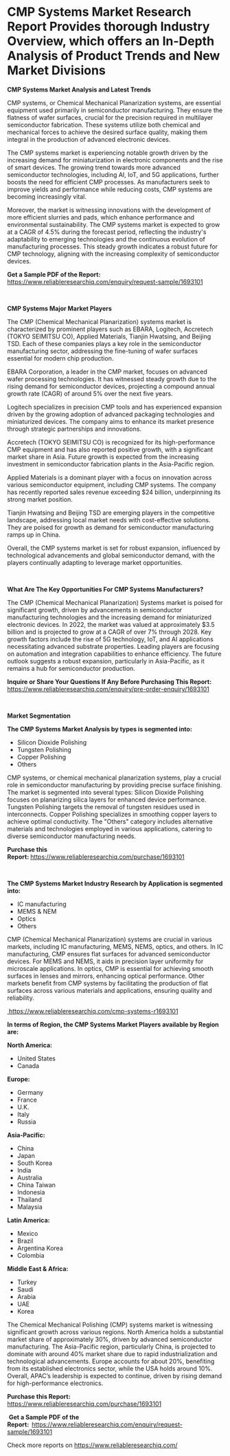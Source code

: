 <p><h1>CMP Systems Market Research Report Provides thorough Industry Overview, which offers an In-Depth Analysis of Product Trends and New Market Divisions</h1></p><p><strong>CMP Systems Market Analysis and Latest Trends</strong></p>
<p><p>CMP systems, or Chemical Mechanical Planarization systems, are essential equipment used primarily in semiconductor manufacturing. They ensure the flatness of wafer surfaces, crucial for the precision required in multilayer semiconductor fabrication. These systems utilize both chemical and mechanical forces to achieve the desired surface quality, making them integral in the production of advanced electronic devices.</p><p>The CMP systems market is experiencing notable growth driven by the increasing demand for miniaturization in electronic components and the rise of smart devices. The growing trend towards more advanced semiconductor technologies, including AI, IoT, and 5G applications, further boosts the need for efficient CMP processes. As manufacturers seek to improve yields and performance while reducing costs, CMP systems are becoming increasingly vital.</p><p>Moreover, the market is witnessing innovations with the development of more efficient slurries and pads, which enhance performance and environmental sustainability. The CMP systems market is expected to grow at a CAGR of 4.5% during the forecast period, reflecting the industry's adaptability to emerging technologies and the continuous evolution of manufacturing processes. This steady growth indicates a robust future for CMP technology, aligning with the increasing complexity of semiconductor devices.</p></p>
<p><strong>Get a Sample PDF of the Report:&nbsp;</strong> <a href="https://www.reliableresearchiq.com/enquiry/request-sample/1693101?utm_campaign=2325&utm_medium=2&utm_source=Github&utm_content=ia&utm_term=27032025&utm_id=cmp-systems">https://www.reliableresearchiq.com/enquiry/request-sample/1693101</a></p>
<p>&nbsp;</p>
<p><strong>CMP Systems Major Market Players</strong></p>
<p><p>The CMP (Chemical Mechanical Planarization) systems market is characterized by prominent players such as EBARA, Logitech, Accretech (TOKYO SEIMITSU CO), Applied Materials, Tianjin Hwatsing, and Beijing TSD. Each of these companies plays a key role in the semiconductor manufacturing sector, addressing the fine-tuning of wafer surfaces essential for modern chip production.</p><p>EBARA Corporation, a leader in the CMP market, focuses on advanced wafer processing technologies. It has witnessed steady growth due to the rising demand for semiconductor devices, projecting a compound annual growth rate (CAGR) of around 5% over the next five years.</p><p>Logitech specializes in precision CMP tools and has experienced expansion driven by the growing adoption of advanced packaging technologies and miniaturized devices. The company aims to enhance its market presence through strategic partnerships and innovations.</p><p>Accretech (TOKYO SEIMITSU CO) is recognized for its high-performance CMP equipment and has also reported positive growth, with a significant market share in Asia. Future growth is expected from the increasing investment in semiconductor fabrication plants in the Asia-Pacific region.</p><p>Applied Materials is a dominant player with a focus on innovation across various semiconductor equipment, including CMP systems. The company has recently reported sales revenue exceeding $24 billion, underpinning its strong market position. </p><p>Tianjin Hwatsing and Beijing TSD are emerging players in the competitive landscape, addressing local market needs with cost-effective solutions. They are poised for growth as demand for semiconductor manufacturing ramps up in China.</p><p>Overall, the CMP systems market is set for robust expansion, influenced by technological advancements and global semiconductor demand, with the players continually adapting to leverage market opportunities.</p></p>
<p>&nbsp;</p>
<p><strong>What Are The Key Opportunities For CMP Systems Manufacturers?</strong></p>
<p><p>The CMP (Chemical Mechanical Planarization) Systems market is poised for significant growth, driven by advancements in semiconductor manufacturing technologies and the increasing demand for miniaturized electronic devices. In 2022, the market was valued at approximately $3.5 billion and is projected to grow at a CAGR of over 7% through 2028. Key growth factors include the rise of 5G technology, IoT, and AI applications necessitating advanced substrate properties. Leading players are focusing on automation and integration capabilities to enhance efficiency. The future outlook suggests a robust expansion, particularly in Asia-Pacific, as it remains a hub for semiconductor production.</p></p>
<p><strong>Inquire or Share Your Questions If Any Before Purchasing This Report:</strong> <a href="https://www.reliableresearchiq.com/enquiry/pre-order-enquiry/1693101?utm_campaign=2325&utm_medium=2&utm_source=Github&utm_content=ia&utm_term=27032025&utm_id=cmp-systems">https://www.reliableresearchiq.com/enquiry/pre-order-enquiry/1693101</a></p>
<p>&nbsp;</p>
<p><strong>Market Segmentation</strong></p>
<p><strong>The CMP Systems Market Analysis by types is segmented into:</strong></p>
<p><ul><li>Silicon Dioxide Polishing</li><li>Tungsten Polishing</li><li>Copper Polishing</li><li>Others</li></ul></p>
<p><p>CMP systems, or chemical mechanical planarization systems, play a crucial role in semiconductor manufacturing by providing precise surface finishing. The market is segmented into several types: Silicon Dioxide Polishing focuses on planarizing silica layers for enhanced device performance. Tungsten Polishing targets the removal of tungsten residues used in interconnects. Copper Polishing specializes in smoothing copper layers to achieve optimal conductivity. The "Others" category includes alternative materials and technologies employed in various applications, catering to diverse semiconductor manufacturing needs.</p></p>
<p><strong>Purchase this Report:&nbsp;</strong><a href="https://www.reliableresearchiq.com/purchase/1693101?utm_campaign=2325&utm_medium=2&utm_source=Github&utm_content=ia&utm_term=27032025&utm_id=cmp-systems">https://www.reliableresearchiq.com/purchase/1693101</a></p>
<p>&nbsp;</p>
<p><strong>The CMP Systems Market Industry Research by Application is segmented into:</strong></p>
<p><ul><li>IC manufacturing</li><li>MEMS & NEM</li><li>Optics</li><li>Others</li></ul></p>
<p><p>CMP (Chemical Mechanical Planarization) systems are crucial in various markets, including IC manufacturing, MEMS, NEMS, optics, and others. In IC manufacturing, CMP ensures flat surfaces for advanced semiconductor devices. For MEMS and NEMS, it aids in precision layer uniformity for microscale applications. In optics, CMP is essential for achieving smooth surfaces in lenses and mirrors, enhancing optical performance. Other markets benefit from CMP systems by facilitating the production of flat surfaces across various materials and applications, ensuring quality and reliability.</p></p>
<p><a href="https://www.reliableresearchiq.com/cmp-systems-r1693101?utm_campaign=2325&utm_medium=2&utm_source=Github&utm_content=ia&utm_term=27032025&utm_id=cmp-systems">&nbsp;https://www.reliableresearchiq.com/cmp-systems-r1693101</a></p>
<p><strong>In terms of Region, the CMP Systems Market Players available by Region are:</strong></p>
<p>
    <p> <strong> North America: </strong>
        <ul>
            <li>United States</li>
            <li>Canada</li>
        </ul>
        </p> 
    <p> <strong> Europe: </strong>
        <ul>
            <li>Germany</li>
            <li>France</li>
            <li>U.K.</li>
            <li>Italy</li>
            <li>Russia</li>
        </ul>
        </p> 
    <p> <strong> Asia-Pacific: </strong>
        <ul>
            <li>China</li>
            <li>Japan</li>
            <li>South Korea</li>
            <li>India</li>
            <li>Australia</li>
            <li>China Taiwan</li>
            <li>Indonesia</li>
            <li>Thailand</li>
            <li>Malaysia</li>
        </ul>
        </p> 
    <p> <strong> Latin America: </strong>
        <ul>
            <li>Mexico</li>
            <li>Brazil</li>
            <li>Argentina Korea</li>
            <li>Colombia</li>
        </ul>
        </p> 
    <p> <strong> Middle East & Africa: </strong>
        <ul>
            <li>Turkey</li>
            <li>Saudi</li>
            <li>Arabia</li>
            <li>UAE</li>
            <li>Korea</li>
        </ul>
    </p>
    </p>
<p><p>The Chemical Mechanical Polishing (CMP) systems market is witnessing significant growth across various regions. North America holds a substantial market share of approximately 30%, driven by advanced semiconductor manufacturing. The Asia-Pacific region, particularly China, is projected to dominate with around 40% market share due to rapid industrialization and technological advancements. Europe accounts for about 20%, benefiting from its established electronics sector, while the USA holds around 10%. Overall, APAC’s leadership is expected to continue, driven by rising demand for high-performance electronics.</p></p>
<p><strong>Purchase this Report: </strong><a href="https://www.reliableresearchiq.com/purchase/1693101?utm_campaign=2325&utm_medium=2&utm_source=Github&utm_content=ia&utm_term=27032025&utm_id=cmp-systems">https://www.reliableresearchiq.com/purchase/1693101</a></p>
<p>&nbsp;<strong>Get a Sample PDF of the Report:&nbsp;&nbsp;</strong><a href="https://www.reliableresearchiq.com/enquiry/request-sample/1693101?utm_campaign=2325&utm_medium=2&utm_source=Github&utm_content=ia&utm_term=27032025&utm_id=cmp-systems">https://www.reliableresearchiq.com/enquiry/request-sample/1693101</a></p>
<p><strong></strong></p>
<p>Check more reports on <a href="https://www.reliableresearchiq.com/?utm_campaign=2325&utm_medium=2&utm_source=Github&utm_content=ia&utm_term=27032025&utm_id=cmp-systems">https://www.reliableresearchiq.com/</a></p>
